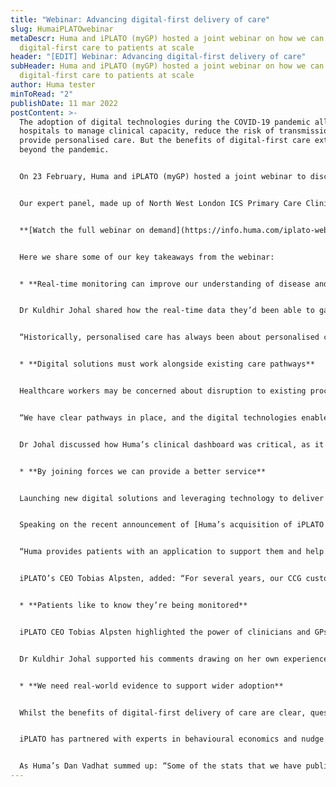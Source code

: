 ```yaml
---
title: "Webinar: Advancing digital-first delivery of care"
slug: HumaiPLATOwebinar
metaDescr: Huma and iPLATO (myGP) hosted a joint webinar on how we can bring
  digital-first care to patients at scale
header: "[EDIT] Webinar: Advancing digital-first delivery of care"
subHeader: Huma and iPLATO (myGP) hosted a joint webinar on how we can bring
  digital-first care to patients at scale
author: Huma tester
minToRead: "2"
publishDate: 11 mar 2022
postContent: >-
  The adoption of digital technologies during the COVID-19 pandemic allowed
  hospitals to manage clinical capacity, reduce the risk of transmission and
  provide personalised care. But the benefits of digital-first care extend
  beyond the pandemic.


  On 23 February, Huma and iPLATO (myGP) hosted a joint webinar to discuss how we can bring digital-first care to patients at scale.


  Our expert panel, made up of North West London ICS Primary Care Clinical Lead Dr Kuldhir Johal, Huma CEO Dan Vahdat and iPLATO CEO Tobias Alpsten, shared their experiences and thoughts on how partners can work together to make digital-first delivery of care a reality across different disease and clinical pathways.


  **[Watch the full webinar on demand](https://info.huma.com/iplato-webinar)**


  Here we share some of our key takeaways from the webinar:


  * **Real-time monitoring can improve our understanding of disease and personalise care**


  Dr Kuldhir Johal shared how the real-time data they’d been able to gather from COVID-19 patients in North West London informed evidence-based medicine at a national level. Using Huma’s technology, Dr Johal and her team were able to set thresholds for escalating care that were shared with NHS Digital as part of their national evaluation. She said: “I think this is a brilliant example of a condition none of us knew anything about, but we've managed to learn as we've gone along over the last couple of years.” According to Dr Johal, remote patient monitoring technology can also expand our ability to provide personalised care throughout the whole patient journey.


  “Historically, personalised care has always been about personalised care plans for outpatients or inpatients. But this is about making it about the whole patient the whole time. And that’s the real game-changer.”


  * **Digital solutions must work alongside existing care pathways**


  Healthcare workers may be concerned about disruption to existing processes, or additional time and effort required on top of already demanding workloads, to implement digital solutions. But for Dr Johal and her team, digital-first care wasn’t about working differently but working together uniformly.


  “We have clear pathways in place, and the digital technologies enable those pathways to be delivered in a timely manner. The time factor was critical in relation to COVID. Because if a patient deteriorated within 24 hours, you wanted to escalate their care sooner rather than later.”


  Dr Johal discussed how Huma’s clinical dashboard was critical, as it allowed clinical teams to put thresholds in place and prioritise patients. By having flexibility, in terms of how the information was collated into the dashboard, the technology could fit within existing pathways. “In our model, it didn't matter whether you did or didn't have \[a patient] app. It was about managing the whole process in the system.”


  * **By joining forces we can provide a better service**


  Launching new digital solutions and leveraging technology to deliver improved outcomes for healthcare systems depends on collaboration. And not only collaborating with those using digital solutions such as patients, clinicians and care providers but also other partners within the digital health ecosystem.


  Speaking on the recent announcement of [Huma’s acquisition of iPLATO (myGP)](https://huma.com/thoughtpiece/humaacquiresiplato), Dan Vahdat and Tobias Alpsten highlighted how the two companies will support patients throughout the clinical pathway and work together to expand coverage across the UK.


  “Huma provides patients with an application to support them and help manage their condition as soon as they're diagnosed. Whereas iPLATO (myGP) engages with everyone, making sure that everyone's population health is in a good place, proactively,” said Huma CEO, Dan Vadhat.


  iPLATO’s CEO Tobias Alpsten, added: “For several years, our CCG customers and NHS partners have continued to ask us ‘Can we do remote patient monitoring too?’ This is where the Huma partnership comes in. It’s such an attractive thing to add alongside our ‘digital front door’ solution. So now we’re able to offer our NHS partners a fuller, better service that underpins the whole patient pathway.”


  * **Patients like to know they’re being monitored**


  iPLATO CEO Tobias Alpsten highlighted the power of clinicians and GPs in supporting patient engagement and adherence with technology. He said: “The moment a patient thinks that their doctor is watching adherence and engagement goes up. So we do think of it as a hybrid world. We need to find ways of augmenting the clinical experience with digital.”


  Dr Kuldhir Johal supported his comments drawing on her own experience adopting Huma’s technology to manage COVID-19 patients in North West London. “With the Huma app, when a clinical record is reviewed, just as people will be familiar with using WhatsApp, you get a double tick. Patients knew intuitively that somebody was looking at their information, which gave them confidence, and this confidence has continued.”


  * **We need real-world evidence to support wider adoption**


  Whilst the benefits of digital-first delivery of care are clear, questions were raised during the webinar on the evidence available to support the adoption of new technology at scale. Huma’s Dan Vadhat and iPLATO’s Tobias Alpsten expressed that although evidence to support digital health has traditionally been quite poor, both companies are working to change this.


  iPLATO has partnered with experts in behavioural economics and nudge theory to better understand what kind of messaging works best for their target audiences. And at Huma, results from global, national and regional projects are helping to build a stronger evidence base to support digital care.


  As Huma’s Dan Vadhat summed up: “Some of the stats that we have published through our national or regional projects show that digital care and digital-first delivery of care makes sense. You can suddenly double the number of patients you can look after, or reduce readmissions of those patients by 30%, which is a massive number.”
---
```

